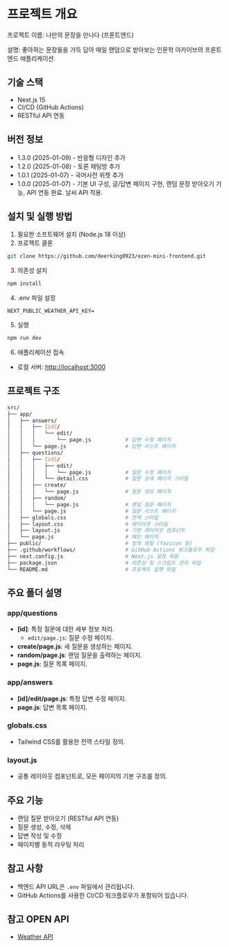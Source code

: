# 프로젝트 개요

프로젝트 이름: 나만의 문장을 만나다 (프론트엔드)

설명: 좋아하는 문장들을 가득 담아 매일 랜덤으로 받아보는 인문학 아카이브의 프론트엔드 애플리케이션.

## 기술 스택

- Next.js 15
- CI/CD (GitHub Actions)
- RESTful API 연동

## 버전 정보

- 1.3.0 (2025-01-09) - 반응형 디자인 추가
- 1.2.0 (2025-01-08) - 토론 채팅방 추가
- 1.0.1 (2025-01-07) - 국어사전 위젯 추가
- 1.0.0 (2025-01-07) - 기본 UI 구성, 글/답변 페이지 구현, 랜덤 문장 받아오기 기능, API 연동 완료. 날씨 API 적용.

## 설치 및 실행 방법

1. 필요한 소프트웨어 설치 (Node.js 18 이상)
2. 프로젝트 클론

```bash
git clone https://github.com/deerking0923/ezen-mini-frontend.git
```

3. 의존성 설치

```bash
npm install
```

4. .env 파일 설정

```
NEXT_PUBLIC_WEATHER_API_KEY=
```

5. 실행

```bash
npm run dev

```

6. 애플리케이션 접속
- 로컬 서버: [http://localhost:3000](http://localhost:3000/)


## 프로젝트 구조

```bash
src/
├── app/
│   ├── answers/
│   │   ├── [id]/
│   │   │   └── edit/
│   │   │       └── page.js           # 답변 수정 페이지
│   │   └── page.js                   # 답변 리스트 페이지
│   ├── questions/
│   │   ├── [id]/
│   │   │   ├── edit/
│   │   │   │   └── page.js           # 질문 수정 페이지
│   │   │   └── detail.css            # 질문 상세 페이지 스타일
│   │   ├── create/
│   │   │   └── page.js               # 질문 생성 페이지
│   │   ├── random/
│   │   │   └── page.js               # 랜덤 질문 페이지
│   │   └── page.js                   # 질문 리스트 페이지
│   ├── globals.css                   # 전역 스타일
│   ├── layout.css                    # 레이아웃 스타일
│   ├── layout.js                     # 기본 레이아웃 컴포넌트
│   └── page.js                       # 메인 페이지
├── public/                           # 정적 파일 (favicon 등)
├── .github/workflows/                # GitHub Actions 워크플로우 파일
├── next.config.js                    # Next.js 설정 파일
├── package.json                      # 의존성 및 스크립트 관리 파일                      
└── README.md                         # 프로젝트 설명 파일

```

## 주요 폴더 설명

### **app/questions**

- **[id]**: 특정 질문에 대한 세부 정보 처리.
    - `edit/page.js`: 질문 수정 페이지.
- **create/page.js**: 새 질문을 생성하는 페이지.
- **random/page.js**: 랜덤 질문을 출력하는 페이지.
- **page.js**: 질문 목록 페이지.

### **app/answers**

- **[id]/edit/page.js**: 특정 답변 수정 페이지.
- **page.js**: 답변 목록 페이지.

### **globals.css**

- Tailwind CSS를 활용한 전역 스타일 정의.

### **layout.js**

- 공통 레이아웃 컴포넌트로, 모든 페이지의 기본 구조를 정의.

## 주요 기능

- 랜덤 질문 받아오기 (RESTful API 연동)
- 질문 생성, 수정, 삭제
- 답변 작성 및 수정
- 페이지별 동적 라우팅 처리

## 참고 사항

- 백엔드 API URL은 `.env` 파일에서 관리됩니다.
- GitHub Actions를 사용한 CI/CD 워크플로우가 포함되어 있습니다.

## 참고 OPEN API

- [Weather API](https://www.weatherapi.com/)